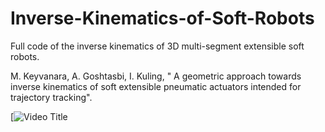 # Inverse-Kinematics-of-Soft-Robots

Full code of the inverse kinematics of 3D multi-segment extensible soft robots.

M. Keyvanara, A. Goshtasbi, I. Kuling, " A geometric approach towards inverse kinematics of soft extensible pneumatic actuators intended for trajectory tracking". 

[![Video Title](https://www.youtube.com/watch?v=Tl1P8RlE88A)
